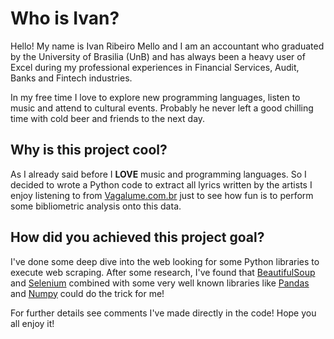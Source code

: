 # Who is Ivan?

Hello! My name is Ivan Ribeiro Mello and I am an accountant who graduated by the University of Brasilia (UnB) and has always been a heavy user of Excel during my professional experiences in Financial Services, Audit, Banks and Fintech industries.

In my free time I love to explore new programming languages, listen to music and attend to cultural events. Probably he never left a good chilling time with cold beer and friends to the next day.

## Why is this project cool?

As I already said before I **LOVE** music and programming languages. So I decided to wrote a Python code to extract all lyrics written by the artists I enjoy listening to from [Vagalume.com.br](https://www.vagalume.com.br/) just to see how fun is to perform some bibliometric analysis onto this data.

## How did you achieved this project goal?

I've done some deep dive into the web looking for some Python libraries to execute web scraping. After some research, I've found that [BeautifulSoup](https://pypi.org/project/beautifulsoup4/) and [Selenium](https://pypi.org/project/selenium/) combined with some very well known libraries like [Pandas](https://pypi.org/project/pandas/) and [Numpy](https://pypi.org/project/numpy/) could do the trick for me!

For further details see comments I've made directly in the code! Hope you all enjoy it!
